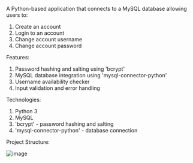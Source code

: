A Python-based application that connects to a MySQL database allowing users to:
1. Create an account
2. Login to an account
3. Change account username
4. Change account password

Features:
1. Password hashing and salting using 'bcrypt'
2. MySQL database integration using 'mysql-connector-python'
3. Username availability checker
4. Input validation and error handling

Technologies:
1. Python 3
2. MySQL
3. 'bcrypt' - password hashing and salting
4. 'mysql-connector-python' - database connection

Project Structure:

![image](https://github.com/user-attachments/assets/b270a326-f147-408b-9d27-78b6aad7cada)

